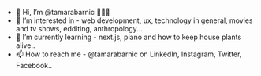 - 👋 Hi, I’m @tamarabarnic 👩🏻‍💻
- 👀 I’m interested in - web development, ux, technology in general, movies and tv shows, edditing, anthropology... 
- 🌱 I’m currently learning - next.js, piano and how to keep house plants alive..
- 📫 How to reach me - @tamarabarnic on LinkedIn, Instagram, Twitter, Facebook..

<!---
tamarabarnic/tamarabarnic is a ✨ special ✨ repository because its `README.md` (this file) appears on your GitHub profile.
You can click the Preview link to take a look at your changes.
--->
